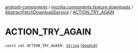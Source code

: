 [android-components](../../index.md) / [mozilla.components.feature.downloads](../index.md) / [AbstractFetchDownloadService](index.md) / [ACTION_TRY_AGAIN](./-a-c-t-i-o-n_-t-r-y_-a-g-a-i-n.md)

# ACTION_TRY_AGAIN

`const val ACTION_TRY_AGAIN: `[`String`](https://kotlinlang.org/api/latest/jvm/stdlib/kotlin/-string/index.html) [(source)](https://github.com/mozilla-mobile/android-components/blob/master/components/feature/downloads/src/main/java/mozilla/components/feature/downloads/AbstractFetchDownloadService.kt#L455)